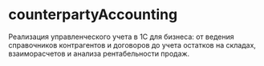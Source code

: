 # counterpartyAccounting
Реализация управленческого учета в 1С для бизнеса: от ведения справочников контрагентов и договоров до учета остатков на складах, взаиморасчетов и анализа рентабельности продаж.
